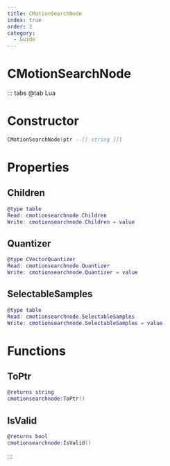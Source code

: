 ```yaml
---
title: CMotionSearchNode
index: true
order: 2
category:
  - Guide
---
```


# CMotionSearchNode

::: tabs
@tab Lua
# Constructor
```lua
CMotionSearchNode(ptr --[[ string ]])
```
# Properties
## Children 
```lua
@type table
Read: cmotionsearchnode.Children
Write: cmotionsearchnode.Children = value
```
## Quantizer 
```lua
@type CVectorQuantizer
Read: cmotionsearchnode.Quantizer
Write: cmotionsearchnode.Quantizer = value
```
## SelectableSamples 
```lua
@type table
Read: cmotionsearchnode.SelectableSamples
Write: cmotionsearchnode.SelectableSamples = value
```
# Functions
## ToPtr
```lua
@returns string
cmotionsearchnode:ToPtr()
```
## IsValid
```lua
@returns bool
cmotionsearchnode:IsValid()
```

:::